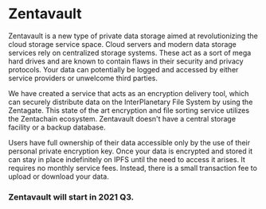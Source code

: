 # Zentavault

Zentavault is a new type of private data storage aimed at revolutionizing the cloud storage service space.
Cloud servers and modern data storage services rely on centralized storage systems. These act as a sort of mega hard drives and are known to contain flaws in their security and privacy protocols. Your data can potentially be logged and accessed by either service providers or unwelcome third parties.

We have created a service that acts as an encryption delivery tool, which can securely distribute data on the InterPlanetary File System by using the Zentagate. This state of the art encryption and file sorting service utilizes the Zentachain ecosystem. Zentavault doesn't have a central storage facility or a backup database.

Users have full ownership of their data accessible only by the use of their personal private encryption key. Once your data is encrypted and stored it can stay in place indefinitely on IPFS until the need to access it arises. It requires no monthly service fees. Instead, there is a small transaction fee to upload or download your data.

### Zentavault will start in 2021 Q3.
